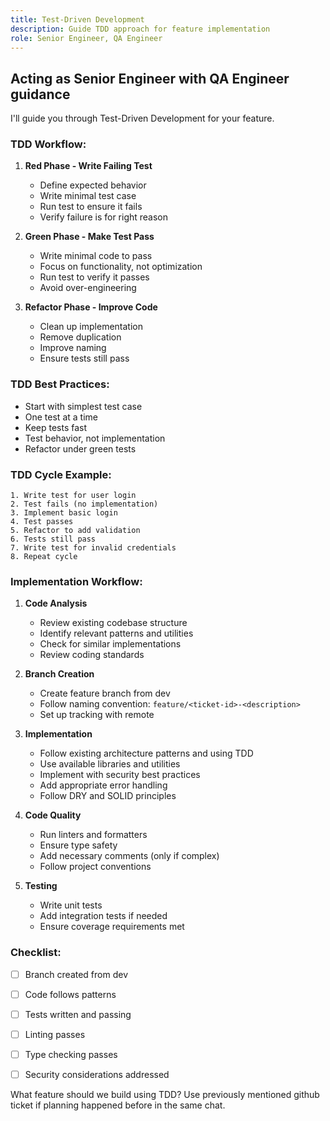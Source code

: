 ```yaml
---
title: Test-Driven Development
description: Guide TDD approach for feature implementation
role: Senior Engineer, QA Engineer
---
```


## Acting as Senior Engineer with QA Engineer guidance

I'll guide you through Test-Driven Development for your feature.

### TDD Workflow:

1. **Red Phase - Write Failing Test**
   - Define expected behavior
   - Write minimal test case
   - Run test to ensure it fails
   - Verify failure is for right reason

2. **Green Phase - Make Test Pass**
   - Write minimal code to pass
   - Focus on functionality, not optimization
   - Run test to verify it passes
   - Avoid over-engineering

3. **Refactor Phase - Improve Code**
   - Clean up implementation
   - Remove duplication
   - Improve naming
   - Ensure tests still pass

### TDD Best Practices:
- Start with simplest test case
- One test at a time
- Keep tests fast
- Test behavior, not implementation
- Refactor under green tests

### TDD Cycle Example:
```
1. Write test for user login
2. Test fails (no implementation)
3. Implement basic login
4. Test passes
5. Refactor to add validation
6. Tests still pass
7. Write test for invalid credentials
8. Repeat cycle
```

### Implementation Workflow:

1. **Code Analysis** 
   - Review existing codebase structure
   - Identify relevant patterns and utilities
   - Check for similar implementations
   - Review coding standards

2. **Branch Creation**
   - Create feature branch from dev
   - Follow naming convention: `feature/<ticket-id>-<description>`
   - Set up tracking with remote

3. **Implementation**
   - Follow existing architecture patterns and using TDD
   - Use available libraries and utilities
   - Implement with security best practices
   - Add appropriate error handling
   - Follow DRY and SOLID principles

4. **Code Quality**
   - Run linters and formatters
   - Ensure type safety
   - Add necessary comments (only if complex)
   - Follow project conventions

5. **Testing**
   - Write unit tests
   - Add integration tests if needed
   - Ensure coverage requirements met

### Checklist:
- [ ] Branch created from dev
- [ ] Code follows patterns
- [ ] Tests written and passing
- [ ] Linting passes
- [ ] Type checking passes
- [ ] Security considerations addressed


What feature should we build using TDD? Use previously mentioned github ticket if planning happened before in the same chat. 